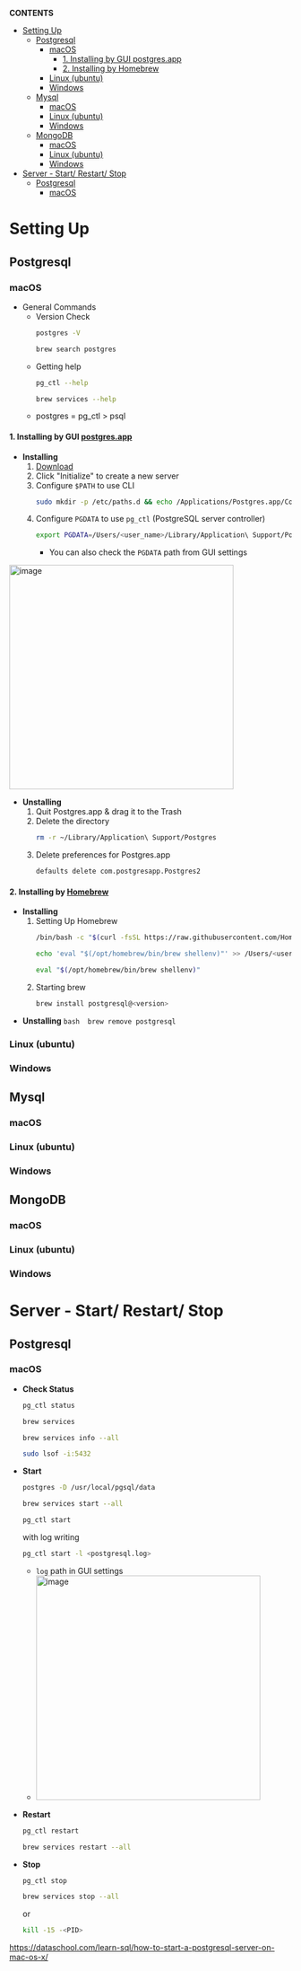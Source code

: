 **CONTENTS**
- [Setting Up](#setting-up)
  - [Postgresql](#postgresql)
    - [macOS](#macos)
      - [1. Installing by GUI postgres.app](#1-installing-by-gui-postgresapp)
      - [2. Installing by Homebrew](#2-installing-by-homebrew)
    - [Linux (ubuntu)](#linux-ubuntu)
    - [Windows](#windows)
  - [Mysql](#mysql)
    - [macOS](#macos-1)
    - [Linux (ubuntu)](#linux-ubuntu-1)
    - [Windows](#windows-1)
  - [MongoDB](#mongodb)
    - [macOS](#macos-2)
    - [Linux (ubuntu)](#linux-ubuntu-2)
    - [Windows](#windows-2)
- [Server - Start/ Restart/ Stop](#server---start-restart-stop)
  - [Postgresql](#postgresql-1)
    - [macOS](#macos-3)


# Setting Up
## Postgresql
### macOS
- General Commands
  - Version Check 
      ```bash
      postgres -V
      ```
      ```bash
      brew search postgres
      ```
  - Getting help
      ```bash
      pg_ctl --help
      ```
      ```bash
      brew services --help
      ```
  - postgres = pg_ctl > psql
#### 1. Installing by GUI [postgres.app](https://postgresapp.com/)
- **Installing**
   1. [Download](https://postgresapp.com/downloads.html)
   2. Click "Initialize" to create a new server
   3. Configure ```$PATH``` to use CLI
      ```bash
      sudo mkdir -p /etc/paths.d && echo /Applications/Postgres.app/Contents/Versions/latest/bin | sudo tee /etc/paths.d/postgresapp
      ```
   4. Configure ```PGDATA``` to use ```pg_ctl``` (PostgreSQL server controller)
      ```bash
      export PGDATA=/Users/<user_name>/Library/Application\ Support/Postgres/<var-15>
      ```
       - You can also check the ```PGDATA``` path from GUI settings
<img width="400" alt="image" src="https://user-images.githubusercontent.com/73396926/200126667-b76b7017-b81e-4057-9716-207ba5ec5433.png">

- **Unstalling**
   1. Quit Postgres.app & drag it to the Trash
   2. Delete the directory
      ```bash
      rm -r ~/Library/Application\ Support/Postgres
      ```
   3. Delete preferences for Postgres.app 
      ```bash
      defaults delete com.postgresapp.Postgres2
      ```
#### 2. Installing by [Homebrew](https://brew.sh/)
- **Installing**
   1. Setting Up Homebrew
      ```bash 
      /bin/bash -c "$(curl -fsSL https://raw.githubusercontent.com/Homebrew/install/HEAD/install.sh)"
      ```
      ```bash 
      echo 'eval "$(/opt/homebrew/bin/brew shellenv)"' >> /Users/<user_name>/.zprofile
      ```
      ```bash 
      eval "$(/opt/homebrew/bin/brew shellenv)"
      ```
   2. Starting brew
      ```bash 
      brew install postgresql@<version>
      ```
- **Unstalling**
      ```bash 
      brew remove postgresql
      ```
### Linux (ubuntu)
### Windows
## Mysql
### macOS
### Linux (ubuntu)

### Windows
## MongoDB
### macOS
### Linux (ubuntu)
### Windows


# Server - Start/ Restart/ Stop
## Postgresql
### macOS
  - **Check Status**
     ```bash 
     pg_ctl status
     ```
     ```bash 
     brew services 
     ```
     ```bash 
     brew services info --all
     ```
     ```bash 
     sudo lsof -i:5432
     ```
      
  - **Start**
      ```bash 
      postgres -D /usr/local/pgsql/data
      ```
      ```bash 
      brew services start --all 
      ```
      ```bash 
      pg_ctl start
      ```
      with log writing
      ```bash 
      pg_ctl start -l <postgresql.log>
      ```
       - ```log``` path in GUI settings
       - <img width="400" alt="image" src="https://user-images.githubusercontent.com/73396926/200126762-d9aed930-8043-4570-a88c-2d25c4b4330e.png">
  - **Restart**
      ```bash 
      pg_ctl restart
      ```
      ```bash 
      brew services restart --all 
      ```
  - **Stop**
      ```bash 
      pg_ctl stop 
      ```
      ```bash 
      brew services stop --all 
      ```
      or
      ```bash 
      kill -15 -<PID> 
      ```

https://dataschool.com/learn-sql/how-to-start-a-postgresql-server-on-mac-os-x/
